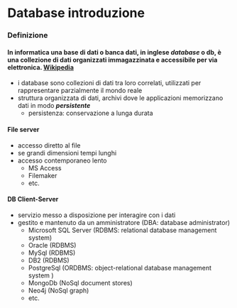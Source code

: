 # Database introduzione
### Definizione
#### In informatica una base di dati o banca dati, in inglese ***database*** o db, è una collezione di dati organizzati immagazzinata e accessibile per via elettronica. [Wikipedia](https://it.wikipedia.org/wiki/Base_di_dati)
- i database sono collezioni di dati tra loro correlati, utilizzati per rappresentare parzialmente il mondo reale
- struttura organizzata di dati, archivi dove le applicazioni memorizzano dati in modo ***persistente***
   - persistenza: conservazione a lunga durata <br>
   
#### File server
- accesso diretto al file
- se grandi dimensioni tempi lunghi
- accesso contemporaneo lento
  - MS Access
  - Filemaker
  - etc. <br>
  
#### DB Client-Server
- servizio messo a disposizione per interagire con i dati
- gestito e mantenuto da un amministratore (DBA: database administrator)
  - Microsoft SQL Server (RDBMS: relational database management system)
  - Oracle (RDBMS)
  - MySql (RDBMS)
  - DB2 (RDBMS)
  - PostgreSql (ORDBMS: object-relational database management system )
  - MongoDb (NoSql document stores)
  - Neo4j (NoSql graph)
  - etc. <br>
